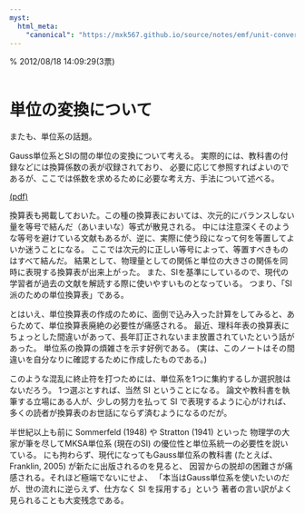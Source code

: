 ```yaml
---
myst:
  html_meta:
    "canonical": "https://mxk567.github.io/source/notes/emf/unit-conversion.html"
---
```


% 2012/08/18 14:09:29(3票)
```{tags} ノート, 電磁気学, 単位系
```
# 単位の変換について

またも、単位系の話題。

Gauss単位系とSIの間の単位の変換について考える。
実際的には、教科書の付録などには換算係数の表が収録されており、
必要に応じて参照すればよいのであるが、ここでは係数を求めるために必要な考え方、手法について述べる。

[(pdf)](unit-conversion.pdf)

換算表も掲載しておいた。この種の換算表においては、次元的にバランスしない量を等号で結んだ（あいまいな）等式が散見される。
中には注意深くそのような等号を避けている文献もあるが、逆に、実際に使う段になって何を等置してよいか迷うことになる。
ここでは次元的に正しい等号によって、等置すべきものはすべて結んだ。
結果として、物理量としての関係と単位の大きさの関係を同時に表現する換算表が出来上がった。
また、SIを基準にしているので、現代の学習者が過去の文献を解読する際に使いやすいものとなっている。
つまり、「SI派のための単位換算表」である。

とはいえ、単位換算表の作成のために、面倒で込み入った計算をしてみると、あらためて、単位換算表廃絶の必要性が痛感される。
最近、理科年表の換算表にちょっとした間違いがあって、長年訂正されないまま放置されていたという話があった。
単位系の換算の煩雑さを示す好例である。
(実は、このノートはその間違いを自分なりに確認するために作成したものである。)　

このような混乱に終止符を打つためには、単位系を1つに集約するしか選択肢はないだろう。
1つ選ぶとすれば、当然 SI ということになる。
論文や教科書を執筆する立場にある人が、少しの努力を払って SI で表現するように心がければ、
多くの読者が換算表のお世話にならず済むようになるのだが。

半世紀以上も前に Sommerfeld (1948) や Stratton (1941) といった
物理学の大家が筆を尽してMKSA単位系 (現在のSI) の優位性と単位系統一の必要性を説いている。
にも拘わらず、現代になってもGauss単位系の教科書 (たとえば、Franklin, 2005) が新たに出版されるのを見ると、
因習からの脱却の困難さが痛感される。それほど極端でないにせよ、
「本当はGauss単位系を使いたいのだが、世の流れに逆らえず、仕方なく SI を採用する」という
著者の言い訳がよく見られることも大変残念である。
